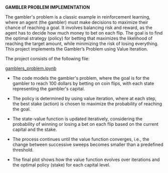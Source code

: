 **GAMBLER PROBLEM IMPLEMENTATION**

The gambler's problem is a classic example in reinforcement learning, where an agent (the gambler) must make decisions to maximize their chance of reaching a goal. It involves balancing risk and reward, as the agent has to decide how much money to bet on each flip. The goal is to find the optimal strategy (policy) for betting that maximizes the likelihood of reaching the target amount, while minimizing the risk of losing everything. This project implements the Gambler’s Problem using Value Iteration.

The project consists of the following file:

[gamblers_problem.ipynb](https://github.com/alinavirabyan/Reinforcment_Learning/blob/main/gambler-problem/notebooks/gamblers_problem.ipynb)
- The code models the gambler's problem, where the goal is for the gambler to reach 100 dollars by betting on coin flips, with each state representing the gambler's capital.

- The policy is determined by using value iteration, where at each step, the best stake (action) is chosen to maximize the probability of reaching the goal.

- The state-value function is updated iteratively, considering the probability of winning or losing a bet on each flip based on the current capital and the stake.

- The process continues until the value function converges, i.e., the change between successive sweeps becomes smaller than a predefined threshold.

- The final plot shows how the value function evolves over iterations and the optimal policy (stake) for each capital level.
